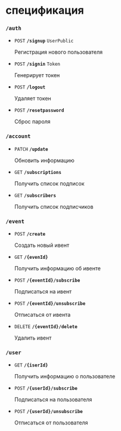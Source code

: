 # спецификация

### `/auth`

- `POST` **`/signup`** `UserPublic`

  Регистрация нового пользователя

- `POST` **`/signin`** `Token`

  Генерирует токен

- `POST` **`/logout`**

  Удаляет токен

- `POST` **`/resetpassword`**

  Сброс пароля

### `/account`

- `PATCH` **`/update`**

  Обновить информацию

- `GET` **`/subscriptions`**

  Получить список подписок

- `GET` **`/subscribers`**

  Получить список подписчиков

### `/event`

- `POST` **`/create`**

  Создать новый ивент

- `GET` **`/{evenId}`**

  Получить информацию об ивенте

- `POST` **`/{eventId}/subscribe`**

  Подписаться на ивент

- `POST` **`/{eventId}/unsubscribe`**

  Отписаться от ивента

- `DELETE` **`/{eventId}/delete`**

  Удалить ивент

### `/user`

- `GET` **`/{iserId}`**

  Получить информацию о пользователе

- `POST` **`/{userId}/subscribe`**

  Подписаться на пользователя

- `POST` **`/{userId}/unsubscribe`**

  Отписаться от пользователя
